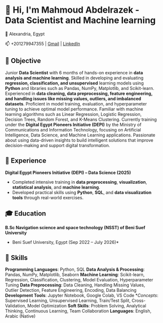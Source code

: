 # 👋 Hi, I'm Mahmoud Abdelrazek - Data Scientist and Machine learning 
 
📍 Alexandria, Egypt  

📫 +201279947355 | [Gmail](mailto:mahmoudwarshana0@gmail.com) | [LinkedIn](https://www.linkedin.com/in/mahmoud-abdelrazek-980066283)

## 🎯 Objective  
 Junior **Data Scientist** with 6 months of hands-on experience in **data analysis and machine learning**. Skilled in developing and evaluating **regression, classification, and unsupervised** learning models using **Python** and libraries such as Pandas, NumPy, Matplotlib, and Scikit-learn. Experienced in **data cleaning, data preprocessing, feature engineering, and handling issues like missing values, outliers, and imbalanced datasets**.
Proficient in model training, evaluation, and hyperparameter tuning to achieve optimal model performance. Familiar with machine learning algorithms such as Linear Regression, Logistic Regression, Decision Trees, Random Forest, and K-Means Clustering.
Currently training under the **Digital Egypt Pioneers Initiative (DEPI)** by the Ministry of Communications and Information Technology, focusing on Artificial Intelligence, Data Science, and Machine Learning applications. Passionate about using data-driven insights to build intelligent solutions that improve decision-making and support digital transformation.


## 💼 Experience  
**Digital Egypt Pioneers Initiative (DEPI) – Data Science (2025)**  
- Completed intensive training in **data preprocessing**, **visualization**, **statistical analysis**, and **machine learning**.  
- Developed practical skills using **Python**, **SQL**, and **data visualization tools** through real-world exercises.


## 🎓 Education  
**B.Sc Navigation science and space technology (NSST) of Beni Suef University**  
* Beni Suef University, Egypt (Sep 2022 – July 2026)*  


## 🧠 Skills  

**Programming Languages**: Python, SQL
**Data Analysis & Processing**: Pandas, NumPy, Matplotlib, Seaborn
**Machine Learning**: Scikit-learn, Regression, Classification, Clustering, Model Evaluation, Hyperparameter Tuning
**Data Preprocessing**: Data Cleaning, Handling Missing Values, Outlier Detection, Feature Engineering, Encoding, Data Balancing
**Development Tools**: Jupyter Notebook, Google Colab, VS Code
**Concepts*: Supervised Learning, Unsupervised Learning, Train/Test Split, Cross-Validation, Model Optimization
**Soft Skills**: Problem Solving, Analytical Thinking, Continuous Learning, Team Collaboration
**Languages**: English, Arabic (Native)
